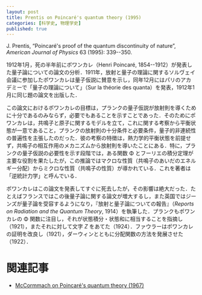 ```yaml
---
layout: post
title: Prentis on Poincaré's quantum theory (1995)
categories: [科学史, 物理学史]
published: true
---
```


J. Prentis, “Poincaré's proof of the quantum discontinuity of nature”, _American Journal of Physics_ 63 (1995): 339--350.

1912年1月，死の半年前にポワンカレ（Henri Poincaré, 1854--1912）が発表した量子論についての論文の分析．1911年，放射と量子の理論に関するソルヴェイ会議に参加したポワンカレは量子仮説に賛意を示し，同年12月にはパリのアカデミーで「量子の理論について」（Sur la théorie des quanta）を発表，1912年1月に同じ題の論文を出版した．

この論文におけるポワンカレの目標は，プランクの量子仮説が放射則を導くために十分であるのみならず，必要でもあることを示すことであった．そのためにポワンカレは，共鳴子と原子に関するモデルを立て，これに関する考察から平衡状態が一意であること，プランクの放射則の十分条件と必要条件，量子的非連続性の普遍性を主張したのだった．彼の考察の特徴は，熱力学的平衡状態を前提せず，共鳴子の相互作用のメカニズムから放射則を導いたことにある．特に，プランクの量子仮説の必要性を示す段階では，ある関数 Φ とフーリエの積分定理が主要な役割を果たしたが，この推論ではマクロな性質（共鳴子のあいだのエネルギー分配）からミクロな性質（共鳴子の性質）が導かれている．これを著者は「逆統計力学」と呼んでいる．

ポワンカレはこの論文を発表してすぐに死去したが，その影響は絶大だった．たとえばフランスではこの後量子論に関する論文が増大するし，また英国ではジーンズが量子論を受容するようになり，『放射と量子論についての報告』（_Reports on Radiation and the Quantum Theory_, 1914）を執筆した．プランクもポワンカレの Φ 関数に注目し，それが状態積分・状態和に相当することを指摘し（1921），またそれに対して文字 _Z_ をあてた（1924）．ファウラーはポワンカレの証明を改良し（1921），ダーウィンとともに分配関数の方法を発展させた（1922）．

# 関連記事

* [McCormmach on Poincaré's quantum theory (1967)](http://hinaba.org/mikro-und-makro/2017/07/01/01.html)

